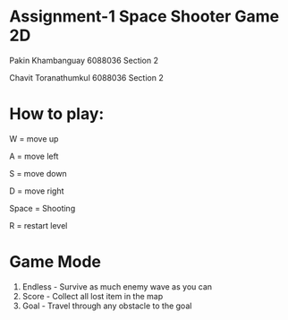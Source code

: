 # Assignment-1 Space Shooter Game 2D

Pakin Khambanguay 6088036 Section 2

Chavit Toranathumkul 6088036 Section 2

# How to play:

W = move up

A = move left

S = move down

D = move right

Space = Shooting

R = restart level


# Game Mode

1. Endless - Survive as much enemy wave as you can
2. Score   - Collect all lost item in the map
3. Goal    - Travel through any obstacle to the goal
